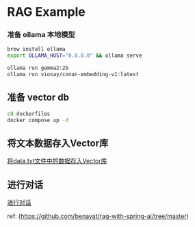 

# RAG Example

### 准备 ollama 本地模型

```sh
brew install ollama
export OLLAMA_HOST="0.0.0.0" && ollama serve
```

```sh
ollama run gemma2:2b
ollama run viosay/conan-embedding-v1:latest
```

## 准备 vector db

```sh
cd dockerfiles
docker compose up -d
```

## 将文本数据存入Vector库

[将data.txt文件中的数据存入Vector库](http://localhost:8080/load_data)

## 进行对话

[进行对话](http://localhost:8080/chat?msg=我可以用于商业用途吗)

ref: (https://github.com/benayat/rag-with-spring-ai/tree/master)
